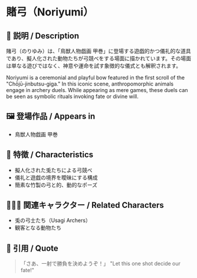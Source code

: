 # 賭弓（Noriyumi）

## 🧰 説明 / Description

賭弓（のりゆみ）は、「鳥獣人物戯画 甲巻」に登場する遊戯的かつ儀礼的な道具であり、擬人化された動物たちが弓競べをする場面に描かれています。その場面は単なる遊びではなく、神意や運命を試す象徴的な儀式とも解釈されます。

Noriyumi is a ceremonial and playful bow featured in the first scroll of the "Chōjū-jinbutsu-giga." In this iconic scene, anthropomorphic animals engage in archery duels. While appearing as mere games, these duels can be seen as symbolic rituals invoking fate or divine will.

## 🖼 登場作品 / Appears in

- 鳥獣人物戯画 甲巻

## 🏹 特徴 / Characteristics

- 擬人化された兎たちによる弓競べ
- 儀礼と遊戯の境界を曖昧にする構成
- 簡素な竹製の弓と的、動的なポーズ

## 🧑‍🤝‍🧑 関連キャラクター / Related Characters

- 兎の弓士たち（Usagi Archers）
- 観客となる動物たち

## 💬 引用 / Quote

> 「さあ、一射で勝負を決めようぞ！」
> "Let this one shot decide our fate!"

